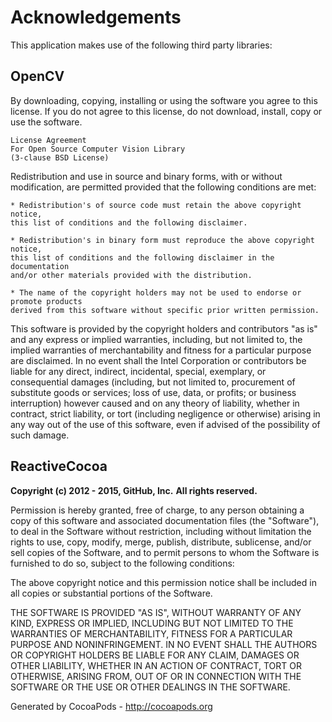 # Acknowledgements
This application makes use of the following third party libraries:

## OpenCV

By downloading, copying, installing or using the software you agree to this license.
If you do not agree to this license, do not download, install,
copy or use the software.


    License Agreement
    For Open Source Computer Vision Library
    (3-clause BSD License)

Redistribution and use in source and binary forms, with or without modification,
are permitted provided that the following conditions are met:

    * Redistribution's of source code must retain the above copyright notice,
    this list of conditions and the following disclaimer.

    * Redistribution's in binary form must reproduce the above copyright notice,
    this list of conditions and the following disclaimer in the documentation
    and/or other materials provided with the distribution.

    * The name of the copyright holders may not be used to endorse or promote products
    derived from this software without specific prior written permission.

This software is provided by the copyright holders and contributors "as is" and
 any express or implied warranties, including, but not limited to, the implied
 warranties of merchantability and fitness for a particular purpose are disclaimed.
In no event shall the Intel Corporation or contributors be liable for any direct,
indirect, incidental, special, exemplary, or consequential damages
(including, but not limited to, procurement of substitute goods or services;
loss of use, data, or profits; or business interruption) however caused
and on any theory of liability, whether in contract, strict liability,
or tort (including negligence or otherwise) arising in any way out of
the use of this software, even if advised of the possibility of such damage.



## ReactiveCocoa

**Copyright (c) 2012 - 2015, GitHub, Inc.**
**All rights reserved.**

Permission is hereby granted, free of charge, to any person obtaining a copy of
this software and associated documentation files (the "Software"), to deal in
the Software without restriction, including without limitation the rights to
use, copy, modify, merge, publish, distribute, sublicense, and/or sell copies of
the Software, and to permit persons to whom the Software is furnished to do so,
subject to the following conditions:

The above copyright notice and this permission notice shall be included in all
copies or substantial portions of the Software.

THE SOFTWARE IS PROVIDED "AS IS", WITHOUT WARRANTY OF ANY KIND, EXPRESS OR
IMPLIED, INCLUDING BUT NOT LIMITED TO THE WARRANTIES OF MERCHANTABILITY, FITNESS
FOR A PARTICULAR PURPOSE AND NONINFRINGEMENT. IN NO EVENT SHALL THE AUTHORS OR
COPYRIGHT HOLDERS BE LIABLE FOR ANY CLAIM, DAMAGES OR OTHER LIABILITY, WHETHER
IN AN ACTION OF CONTRACT, TORT OR OTHERWISE, ARISING FROM, OUT OF OR IN
CONNECTION WITH THE SOFTWARE OR THE USE OR OTHER DEALINGS IN THE SOFTWARE.

Generated by CocoaPods - http://cocoapods.org

